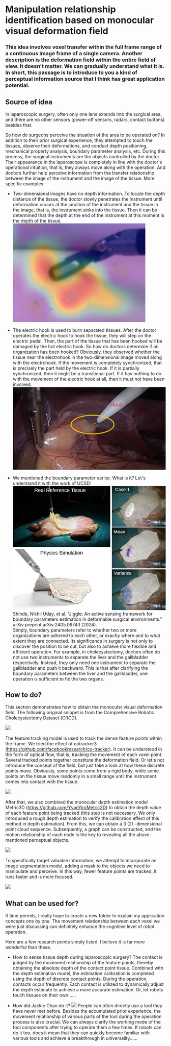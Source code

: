 # Manipulation relationship identification based on monocular visual deformation field

### This idea involves voxel transfer within the full frame range of a continuous image frame of a single camera. Another description is the deformation field within the entire field of view. It doesn't matter. We can gradually understand what it is. In short, this passage is to introduce to you a kind of perceptual information source that I think has great application potential.

## Source of idea

In laparoscopic surgery, often only one lens extends into the surgical area, and there are no other sensors (power-off sensors, radars, contact buttons) besides that. 

So how do surgeons perceive the situation of the area to be operated on? In addition to their prior surgical experience, they attempted to touch the tissues, observe their deformations, and conduct depth positioning, mechanical property analysis, boundary parameter analysis, etc. During this process, the surgical instruments are the objects controlled by the doctor. Their appearance in the laparoscope is completely in line with the doctor's operational intuition, that is, they always move along with the operation. And doctors further help perceive information from the transfer relationship between the image of the instrument and the image of the tissue. More specific examples:

* Two-dimensional images have no depth information. To locate the depth distance of the tissue, the doctor slowly penetrates the instrument until deformation occurs at the junction of the instrument and the tissue in the image, that is, the instrument sinks into the tissue. Then it can be determined that the depth at the end of the instrument at this moment is the depth of the tissue.
![](image/touch.png)

* The electric hook is used to burn separated tissues. After the doctor operates the electric hook to hook the tissue, they will step on the electric pedal. Then, the part of the tissue that has been hooked will be damaged by the hot electric hook. So how do doctors determine if an organization has been hooked? Obviously, they observed whether the tissue near the electrohook in the two-dimensional image moved along with the electrohook. If the movement is completely synchronized, that is precisely the part held by the electric hook. If it is partially synchronized, then it might be a transitional part. If it has nothing to do with the movement of the electric hook at all, then it must not have been involved.
![](image/hook.png)

* We mentioned the boundary parameter earlier. What is it? Let's understand it with the work of UCSD:
![](image/boundary.png)
Shinde, Nikhil Uday, et al. "Jiggle: An active sensing framework for boundary parameters estimation in deformable surgical environments." arXiv preprint arXiv:2405.09743 (2024).  
Simply, boundary parameters refer to whether two or more organizations are adhered to each other, or exactly where and to what extent they are connected. Its significance in surgery is not only to discover the position to be cut, but also to achieve more flexible and efficient operation. For example, in cholecystectomy, doctors often do not use two instruments to separate the liver and the gallbladder respectively. Instead, they only need one instrument to separate the gallbladder and push it backward. This is that after clarifying the boundary parameters between the liver and the gallbladder, one operation is sufficient to fix the two organs.

## How to do?

This section demonstrates how to obtain the monocular visual deformation field. The following original snippet is from the Comprehensive Robotic Cholecystectomy Dataset (CRCD).

![](image/B1_cut2.gif)

The feature tracking model is used to track the dense feature points within the frame. We tried the effect of cotracker3 (https://github.com/facebookresearch/co-tracker). It can be understood in the form of optical flow, that is, tracking the movement of each voxel point. Several tracked points together constitute the deformation field. Or let's not introduce the concept of the field, but just take a look at how these discrete points move. Obviously, some points come from a rigid body, while some points on the tissue move randomly in a small range until the instrument comes into contact with the tissue.

![](image/track.gif)

After that, we also combined the monocular depth estimation model Metric3D (https://github.com/YvanYin/Metric3D) to obtain the depth value of each feature point being tracked (this step is not necessary. We only introduced a rough depth estimation to verify the calibration effect of this method in depth estimation). From this, we can obtain a 3 (2) -dimensional point cloud sequence. Subsequently, a graph can be constructed, and the motion relationship of each node is the key to revealing all the above-mentioned perceptual objects.

![](image/animation.gif)

To specifically target valuable information, we attempt to incorporate an image segmentation model, adding a mask to the objects we need to manipulate and perceive. In this way, fewer feature points are tracked, it runs faster and is more focused.

![](image/cholecyst_spatracker_pred_track.gif)

## What can be used for?

If time permits, I really hope to create a new folder to explain my application concepts one by one. The movement relationship between each voxel we were just discussing can definitely enhance the cognitive level of robot operation.

Here are a few research points simply listed. I believe it is far more wonderful than these.

* How to sense tissue depth during laparoscopic surgery? The contact is judged by the movement relationship of the feature points, thereby obtaining the absolute depth of the contact point tissue. Combined with the depth estimation model, the estimation calibration is completed using the depth of discrete contact points. During the operation, contacts occur frequently. Each contact is utilized to dynamically adjust the depth estimate to achieve a more accurate estimation. Or, let robots touch tissues on their own......

* How did Jackie Chan do it?
![](image/Chan.gif)
People can often directly use a tool they have never met before. Besides the accumulated prior experience, the movement relationship of various parts of the tool during the operation process is also crucial. We can always clarify the working mode of the tool components after trying to operate them a few times. If robots can do it too, does it mean that they can quickly become familiar with various tools and achieve a breakthrough in universality......